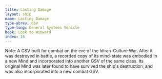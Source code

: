 ```yaml
---
title: Lasting Damage
layout: ship
name: Lasting Damage
type-abrev: GSV
type-long: General Systems Vehicle
book: Look to Winward
index: 16
---
```


<span class="note">Note:</span> A GSV built for combat on the eve of the Idiran-Culture War. After it was destroyed in battle, a recorded copy of its mind-state was embodied in a new Mind and incorporated into another GSV of the same class. Its original Mind was later found to have survived the ship's destruction, and was also incorporated into a new combat GSV.
